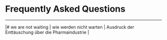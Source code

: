 # **Frequently Asked Questions**


---
|# we are not waiting | wie werden nicht warten | Ausdruck der Enttäuschung über die Pharmaindustrie |

